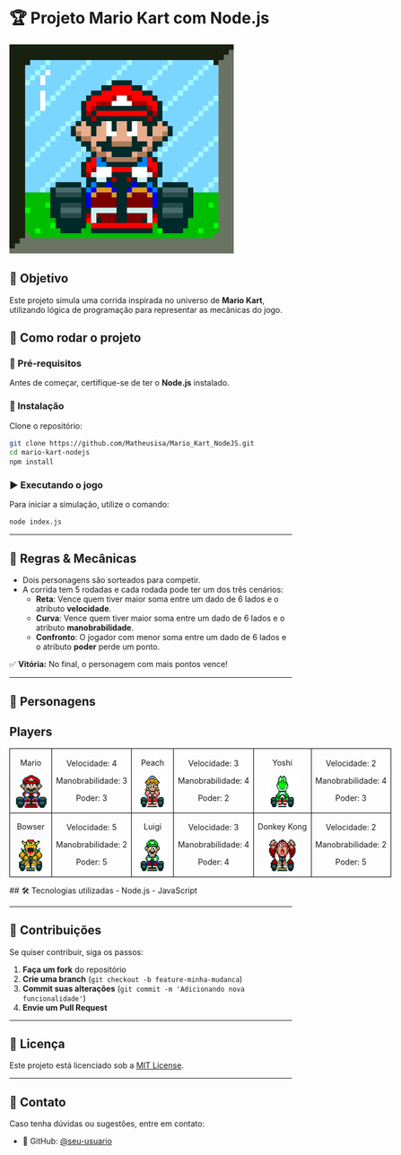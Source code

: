 # 🏆 Projeto Mario Kart com Node.js

<img src="./docs/header.gif" alt="Mario Kart" width="400">

## 🎯 Objetivo
Este projeto simula uma corrida inspirada no universo de **Mario Kart**, utilizando lógica de programação para representar as mecânicas do jogo.

## 🚀 Como rodar o projeto

### 🔧 Pré-requisitos
Antes de começar, certifique-se de ter o **Node.js** instalado.

### 📅 Instalação
Clone o repositório:
```bash
git clone https://github.com/Matheusisa/Mario_Kart_NodeJS.git
cd mario-kart-nodejs
npm install
```

### ▶️ Executando o jogo
Para iniciar a simulação, utilize o comando:
```bash
node index.js
```

---

## 🏁 Regras & Mecânicas

- Dois personagens são sorteados para competir.
- A corrida tem 5 rodadas e cada rodada pode ter um dos três cenários:
  - **Reta**: Vence quem tiver maior soma entre um dado de 6 lados e o atributo **velocidade**.
  - **Curva**: Vence quem tiver maior soma entre um dado de 6 lados e o atributo **manobrabilidade**.
  - **Confronto**: O jogador com menor soma entre um dado de 6 lados e o atributo **poder** perde um ponto.

✅ **Vitória:** No final, o personagem com mais pontos vence!

---

## 🏃️️ Personagens

<h2>Players</h2>
      <table style="border-collapse: collapse; width: 800px; margin: 0 auto;">
        <tr>
            <td style="border: 1px solid black; text-align: center;">
                <p>Mario</p>
                <img src="./docs/mario.gif" alt="Mario Kart" width="60" height="60">
            </td>
            <td style="border: 1px solid black; text-align: center;">
                <p>Velocidade: 4</p>
                <p>Manobrabilidade: 3</p>
                <p>Poder: 3</p>
            </td>
             <td style="border: 1px solid black; text-align: center;">
                <p>Peach</p>
                <img src="./docs/peach.gif" alt="Mario Kart" width="60" height="60">
            </td>
            <td style="border: 1px solid black; text-align: center;">
                <p>Velocidade: 3</p>
                <p>Manobrabilidade: 4</p>
                <p>Poder: 2</p>
            </td>
              <td style="border: 1px solid black; text-align: center;">
                <p>Yoshi</p>
                <img src="./docs/yoshi.gif" alt="Mario Kart" width="60" height="60">
            </td>
            <td style="border: 1px solid black; text-align: center;">
                <p>Velocidade: 2</p>
                <p>Manobrabilidade: 4</p>
                <p>Poder: 3</p>
            </td>
        </tr>
        <tr>
            <td style="border: 1px solid black; text-align: center;">
                <p>Bowser</p>
                <img src="./docs/bowser.gif" alt="Mario Kart" width="60" height="60">
            </td>
            <td style="border: 1px solid black; text-align: center;">
                <p>Velocidade: 5</p>
                <p>Manobrabilidade: 2</p>
                <p>Poder: 5</p>
            </td>
            <td style="border: 1px solid black; text-align: center;">
                <p>Luigi</p>
                <img src="./docs/luigi.gif" alt="Mario Kart" width="60" height="60">
            </td>
            <td style="border: 1px solid black; text-align: center;">
                <p>Velocidade: 3</p>
                <p>Manobrabilidade: 4</p>
                <p>Poder: 4</p>
            </td>
            <td style="border: 1px solid black; text-align: center;">
                <p>Donkey Kong</p>
                <img src="./docs/dk.gif" alt="Mario Kart" width="60" height="60">
            </td>
            <td style="border: 1px solid black; text-align: center;">
                <p>Velocidade: 2</p>
                <p>Manobrabilidade: 2</p>
                <p>Poder: 5</p>
            </td>
        </tr>
    </table>

<p></p>
## 🛠️ Tecnologias utilizadas
- Node.js
- JavaScript

---

## 🤝 Contribuições
Se quiser contribuir, siga os passos:
1. **Faça um fork** do repositório
2. **Crie uma branch** (`git checkout -b feature-minha-mudanca`)
3. **Commit suas alterações** (`git commit -m 'Adicionando nova funcionalidade'`)
4. **Envie um Pull Request**

---

## 🐝 Licença
Este projeto está licenciado sob a [MIT License](LICENSE).

---

## 📩 Contato
Caso tenha dúvidas ou sugestões, entre em contato:

- 🐙 GitHub: [@seu-usuario](https://github.com/Matheusisa)
